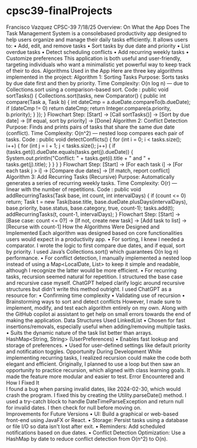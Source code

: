 # cpsc39-finalProjects
Francisco Vazquez
CPSC-39
7/18/25
Overview: On What the App Does
The Task Management System is a consolebased productivity app designed to help users organize and manage their daily tasks efficiently. It allows users to:
•	Add, edit, and remove tasks
•	Sort tasks by due date and priority
•	List overdue tasks
•	Detect scheduling conflicts
•	Add recurring weekly tasks
•	Customize preferences 
This application is both useful and user-friendly, targeting individuals who want a minimalistic yet powerful way to keep track of their to dos.
Algorithms Used in the App
Here are three key algorithms implemented in the project:
Algorithm 1: Sorting Tasks
Purpose: Sorts tasks by due date first and then by priority.
Time Complexity: O(n log n) — due to Collections.sort using a comparison-based sort.
Code :
public void sortTasks() {
    Collections.sort(tasks, new Comparator<Task>() {
        public int compare(Task a, Task b) {
            int dateCmp = a.dueDate.compareTo(b.dueDate);
            if (dateCmp != 0) return dateCmp;
            return Integer.compare(a.priority, b.priority);
        }
    });
}
Flowchart Step:
[Start] → [Call sortTasks()] → [Sort by due date] → [If equal, sort by priority] → [Done]
Algorithm 2: Conflict Detection
Purpose: Finds and prints pairs of tasks that share the same due date (conflict).
Time Complexity: O(n^2) — nested loop compares each pair of tasks.
Code :
public void detectConflicts() {
    for (int i = 0; i < tasks.size(); i++) {
        for (int j = i + 1; j < tasks.size(); j++) {
            if (tasks.get(i).dueDate.equals(tasks.get(j).dueDate)) {
                System.out.println("Conflict: " + tasks.get(i).title + " and " + tasks.get(j).title);
            }
        }
    }
}
Flowchart Step:
[Start] → [For each task i] → [For each task j > i] → [Compare due dates] → [If match, report conflict]
Algorithm 3: Add Recurring Tasks (Recursive)
Purpose: Automatically generates a series of recurring weekly tasks.
Time Complexity: O(r) — linear with the number of repetitions.
Code :
public void addRecurringTasks(Task base, int count, int intervalDays) {
    if (count <= 0) return;
    Task t = new Task(base.title, base.dueDate.plusDays(intervalDays), base.priority, base.status, base.category, true, count-1);
    tasks.add(t);
    addRecurringTasks(t, count-1, intervalDays);
}
Flowchart Step:
[Start] → [Base case: count <= 0?] → [If not, create new task] → [Add task to list] → [Recurse with count-1]
How the Algorithms Were Designed and Implemented
Each algorithm was designed based on core functionalities users would expect in a productivity app.
•	For sorting, I knew I needed a comparator. I wrote the logic to first compare due dates, and if equal, sort by priority. I used Java’s Collections.sort() which guarantees O(n log n) performance.
•	For conflict detection, I manually implemented a nested loop instead of using a Map<LocalDate, List<Task>> to keep it simple and readable, although I recognize the latter would be more efficient.
•	For recurring tasks, recursion seemed natural for repetition. I structured the base case and recursive case myself. ChatGPT helped clarify logic around recursive structures but didn’t write this method outright.
I used ChatGPT as a resource for:
•	Confirming time complexity
•	Validating use of recursion
•	Brainstorming ways to sort and detect conflicts
However, I made sure to implement, modify, and test each algorithm entirely on my own.
Along with the GitHub copilot ai assistant to get help on small errors towards the end of making the application.
Data Structures Used
LinkedList<Task>
•	Chosen for fast insertions/removals, especially useful when adding/removing multiple tasks.
•	Suits the dynamic nature of the task list better than arrays.
HashMap<String, String> (UserPreferences)
•	Enables fast lookup and storage of preferences.
•	Used for user-defined settings like default priority and notification toggles.
Opportunity During Development
While implementing recurring tasks, I realized recursion could make the code both elegant and efficient. Originally, I planned to use a loop but then saw an opportunity to practice recursion, which aligned with class learning goals. It made the feature more modular and easier to test.
Error Encountered and How I Fixed It  
I found a bug when parsing invalid dates, like 2024-02-30, which would crash the program. I fixed this by creating the Utility.parseDate() method. I used a try-catch block to handle DateTimeParseException and return null for invalid dates. I then check for null before moving on.  
Improvements for Future Versions
•	UI: Build a graphical or web-based front-end using JavaFX or React.
•	Storage: Persist tasks using a database or file I/O so data isn't lost after exit.
•	Reminders: Add scheduled notifications based on due dates.
•	Conflict Detection Optimization: Use a HashMap by date to reduce conflict detection from O(n^2) to O(n).

